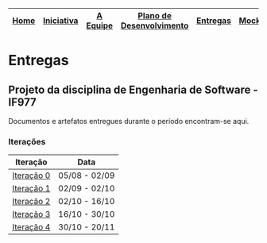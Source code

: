 [Home](/README.md) | [Iniciativa](#iniciativa) | [A Equipe](#a-equipe)| [Plano de Desenvolvimento](#plano-de-desenvolvimento) | [Entregas](/docs/iteracoes.md) | [Mockups](/docs/mockups.md) | [Scrum Planning](https://docs.google.com/spreadsheets/d/1IM-rr2NfbDLIVCjXCaKXF7hhWi1qT7XSH_i9--tT9F8/) |
|----|----|----|----|----|----|----|

# Entregas

## Projeto da disciplina de Engenharia de Software - IF977

Documentos e artefatos entregues durante o período encontram-se aqui.


### Iterações

| Iteração | Data |
|----------|----------|
|[Iteração 0](/docs/iteracoes/iteracao0/iteracao0.md) | 05/08 - 02/09 |
|[Iteração 1](/docs/iteracoes/iteracao1/iteracao1.md) | 02/09 - 02/10 |
|[Iteração 2](/docs/iteracoes/iteracao2/iteracao2.md) | 02/10 - 16/10 |
|[Iteração 3](/docs/iteracoes/iteracao3.md) | 16/10 - 30/10 |
|[Iteração 4](/docs/iteracoes/iteracao4.md) | 30/10 - 20/11 |
